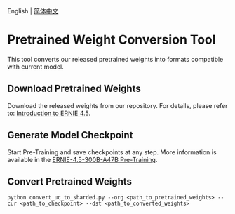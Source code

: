 English | [简体中文](./README_zh.md)

# Pretrained Weight Conversion Tool

This tool converts our released pretrained weights into formats compatible with current model.

## Download Pretrained Weights

Download the released weights from our repository. For details, please refer to: [Introduction to ERNIE 4.5](/README.md).

## Generate Model Checkpoint

Start Pre-Training and save checkpoints at any step. More information is available in the [ERNIE-4.5-300B-A47B Pre-Training](/examples/pre-training/README.md).

## Convert Pretrained Weights

`python convert_uc_to_sharded.py --org <path_to_pretrained_weights> --cur <path_to_checkpoint> --dst <path_to_converted_weights>`
